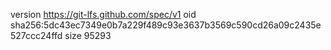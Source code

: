 version https://git-lfs.github.com/spec/v1
oid sha256:5dc43ec7349e0b7a229f489c93e3637b3569c590cd26a09c2435e527ccc24ffd
size 95293
